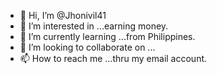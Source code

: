 - 👋 Hi, I’m @Jhonivil41
- 👀 I’m interested in ...earning money.
- 🌱 I’m currently learning ...from Philippines.
- 💞️ I’m looking to collaborate on ...
- 📫 How to reach me ...thru my email account.

<!---
Jhonivil41/Jhonivil41 is a ✨ special ✨ repository because its `README.md` (this file) appears on your GitHub profile.
You can click the Preview link to take a look at your changes.
--->
